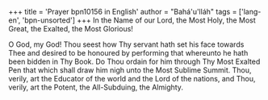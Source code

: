 +++
title = 'Prayer bpn10156 in English'
author = "Bahá'u'lláh"
tags = ['lang-en', 'bpn-unsorted']
+++
In the Name of our Lord, the Most Holy, the Most Great, the Exalted, the Most Glorious! 
 
O God, my God!  Thou seest how Thy servant hath set his face towards Thee and desired to be honoured by performing that whereunto he hath been bidden in Thy Book.  Do Thou ordain for him through Thy Most Exalted Pen that which shall draw him nigh unto the Most Sublime Summit.  Thou, verily, art the Educator of the world and the Lord of the nations, and Thou, verily, art the Potent, the All-Subduing, the Almighty.
